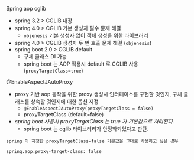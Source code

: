 

Spring aop cglib
- spring 3.2 > CGLIB 내장
- spring 4.0 > CGLIB 기본 생성자 필수 문제 해결
  - `objenesis` 기본 생성자 없이 객체 생성을 위한 라이브러리
- spring 4.0 > CGLIB 생성자 두 번 호출 문제 해결 (`objenesis`)
- spring boot 2.0 > CGLIB default
  - 구체 클래스 DI 가능
  - spring boot 는 AOP 적용시 default 로 CGLIB 사용 (`proxyTargetClass=true`)

@EnableAspectJAutoProxy
- proxy 기반 aop 동작을 위한 proxy 생성시 인터페이스를 구현할 것인지, 구체 클래스를 상속할 것인지에 대한 옵션 지정
  - `@EnableAspectJAutoProxy(proxyTargetClass = false)`
  - proxyTargetClass (default=false)
- *spring boot 사용시 proxyTargetClass 는 true 가 기본값으로 처리된다.*
  - spring boot 는 cglib 라이브러리가 안정화되었다고 판단.

```
spring 이 지정한 proxyTargetClass=false 기본값을 그대로 사용하고 싶은 경우

spring.aop.proxy-target-class: false
```